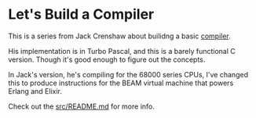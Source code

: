 # Let's Build a Compiler

This is a series from Jack Crenshaw about builidng a basic [compiler].

His implementation is in Turbo Pascal, and this is a barely functional
C version. Though it's good enough to figure out the concepts.

In Jack's version, he's compiling for the 68000 series CPUs, I've
changed this to produce instructions for the BEAM virtual machine that
powers Erlang and Elixir.

Check out the [src/README.md](./src/README.md) for more info.


[compiler]: https://compilers.iecc.com/crenshaw/
